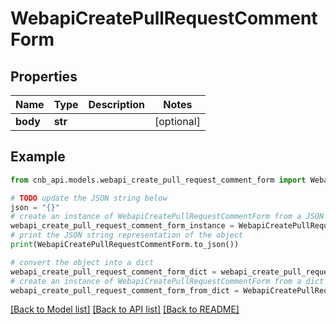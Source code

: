 # WebapiCreatePullRequestCommentForm


## Properties

Name | Type | Description | Notes
------------ | ------------- | ------------- | -------------
**body** | **str** |  | [optional] 

## Example

```python
from cnb_api.models.webapi_create_pull_request_comment_form import WebapiCreatePullRequestCommentForm

# TODO update the JSON string below
json = "{}"
# create an instance of WebapiCreatePullRequestCommentForm from a JSON string
webapi_create_pull_request_comment_form_instance = WebapiCreatePullRequestCommentForm.from_json(json)
# print the JSON string representation of the object
print(WebapiCreatePullRequestCommentForm.to_json())

# convert the object into a dict
webapi_create_pull_request_comment_form_dict = webapi_create_pull_request_comment_form_instance.to_dict()
# create an instance of WebapiCreatePullRequestCommentForm from a dict
webapi_create_pull_request_comment_form_from_dict = WebapiCreatePullRequestCommentForm.from_dict(webapi_create_pull_request_comment_form_dict)
```
[[Back to Model list]](../README.md#documentation-for-models) [[Back to API list]](../README.md#documentation-for-api-endpoints) [[Back to README]](../README.md)


